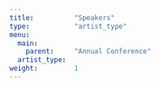 ```yaml
---
title:          "Speakers"
type:           "artist_type"
menu:
  main:
    parent:     "Annual Conference"
  artist_type:
weight:         1
---
```

